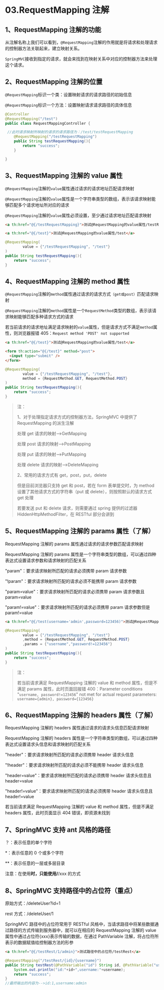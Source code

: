 # 03.RequestMapping 注解

## 1、RequestMapping 注解的功能

从注解名称上我们可以看到，`@RequestMapping`注解的作用就是将请求和处理请求的控制器方法关联起来，建立映射关系。

`SpringMVC`接收到指定的请求，就会来找到在映射关系中对应的控制器方法来处理这个请求。

## 2、RequestMapping 注解的位置

`@RequestMapping`标识一个类：设置映射请求的请求路径的初始信息

`@RequestMapping`标识一个方法：设置映射请求请求路径的具体信息

```java
@Controller
@RequestMapping("/test")
public class RequestMappingController {

 //此时请求映射所映射的请求的请求路径为：/test/testRequestMapping
    @RequestMapping("/testRequestMapping")
    public String testRequestMapping(){
        return "success";
    }

}
```

## 3、RequestMapping 注解的 value 属性

`@RequestMapping`注解的`value`属性通过请求的请求地址匹配请求映射

`@RequestMapping`注解的`value`属性是一个字符串类型的数组，表示该请求映射能够匹配多个请求地址所对应的请求

`@RequestMapping`注解的`value`属性必须设置，至少通过请求地址匹配请求映射

```html
<a th:href="@{/testRequestMapping}">测试@RequestMapping的value属性/testRequestMapping</a>

<a th:href="@{/test}">测试@RequestMapping的value属性/test</a>
```

```java
@RequestMapping(
        value = {"/testRequestMapping", "/test"}
)
public String testRequestMapping(){
    return "success";
}
```

## 4、RequestMapping 注解的 method 属性

`@RequestMapping`注解的`method`属性通过请求的请求方式`（get或post）`匹配请求映射

`@RequestMapping`注解的`method`属性是一个`RequestMethod`类型的数组，表示该请求映射能够匹配多种请求方式的请求

若当前请求的请求地址满足请求映射的`value`属性，但是请求方式不满足`method`属性，则浏览器报错 405：`Request method 'POST' not supported`

```html
<a th:href="@{/test}">测试@RequestMapping的value属性/test</a>

<form th:action="@{/test}" method="post">
  <input type="submit" />
</form>
```

```java
@RequestMapping(
        value = {"/testRequestMapping", "/test"},
        method = {RequestMethod.GET, RequestMethod.POST}
)
public String testRequestMapping(){
    return "success";
}
```

> 注：
>
> 1、对于处理指定请求方式的控制器方法，SpringMVC 中提供了 RequestMapping 的派生注解
>
> 处理 get 请求的映射-->GetMapping
>
> 处理 post 请求的映射-->PostMapping
>
> 处理 put 请求的映射-->PutMapping
>
> 处理 delete 请求的映射-->DeleteMapping
>
> 2、常用的请求方式有 get，post，put，delete
>
> 但是目前浏览器只支持 get 和 post，若在 form 表单提交时，为 method 设置了其他请求方式的字符串（put 或 delete），则按照默认的请求方式 get 处理
>
> 若要发送 put 和 delete 请求，则需要通过 spring 提供的过滤器 HiddenHttpMethodFilter，在 RESTful 部分会讲到

## 5、RequestMapping 注解的 params 属性（了解）

RequestMapping 注解的 params 属性通过请求的请求参数匹配请求映射

RequestMapping 注解的 params 属性是一个字符串类型的数组，可以通过四种表达式设置请求参数和请求映射的匹配关系

"param"：要求请求映射所匹配的请求必须携带 param 请求参数

"!param"：要求请求映射所匹配的请求必须不能携带 param 请求参数

"param=value"：要求请求映射所匹配的请求必须携带 param 请求参数且 param=value

"param!=value"：要求请求映射所匹配的请求必须携带 param 请求参数但是 param!=value

```html
<a th:href="@{/test(username='admin',password=123456)">测试@RequestMapping的params属性/test</a>
```

```java
@RequestMapping(
        value = {"/testRequestMapping", "/test"}
        ,method = {RequestMethod.GET, RequestMethod.POST}
        ,params = {"username","password!=123456"}
)
public String testRequestMapping(){
    return "success";
}
```

> 注：
>
> 若当前请求满足 RequestMapping 注解的 value 和 method 属性，但是不满足 params 属性，此时页面回报错 400：Parameter conditions "`username, password!=123456`" not met for actual request parameters: `username={admin}, password={123456}`

## 6、RequestMapping 注解的 headers 属性（了解）

RequestMapping 注解的 headers 属性通过请求的请求头信息匹配请求映射

RequestMapping 注解的 headers 属性是一个字符串类型的数组，可以通过四种表达式设置请求头信息和请求映射的匹配关系

"header"：要求请求映射所匹配的请求必须携带 header 请求头信息

"!header"：要求请求映射所匹配的请求必须不能携带 header 请求头信息

"header=value"：要求请求映射所匹配的请求必须携带 header 请求头信息且 header=value

"header!=value"：要求请求映射所匹配的请求必须携带 header 请求头信息且 header!=value

若当前请求满足 RequestMapping 注解的 value 和 method 属性，但是不满足 headers 属性，此时页面显示 404 错误，即资源未找到

## 7、SpringMVC 支持 ant 风格的路径

？：表示任意的单个字符

\*：表示任意的 0 个或多个字符

\*\*：表示任意的一层或多层目录

注意：在使用**时，只能使用/**/xxx 的方式

## 8、SpringMVC 支持路径中的占位符（重点）

原始方式：/deleteUser?id=1

rest 方式：/deleteUser/1

SpringMVC 路径中的占位符常用于 RESTful 风格中，当请求路径中将某些数据通过路径的方式传输到服务器中，就可以在相应的 RequestMapping 注解的 value 属性中通过占位符{xxx}表示传输的数据，在通过 PathVariable 注解，将占位符所表示的数据赋值给控制器方法的形参

```html
<a th:href="@{/testRest/1/admin}">测试路径中的占位符/testRest</a>
```

```java
@RequestMapping("/testRest/{id}/{username}")
public String testRest(@PathVariable("id") String id, @PathVariable("username") String username){
    System.out.println("id:"+id+",username:"+username);
    return "success";
}
//最终输出的内容为-->id:1,username:admin
```
 
 
 <git-talk/>